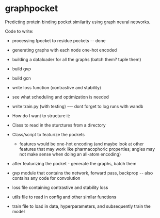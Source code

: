 # graphpocket
Predicting protein binding pocket similarity using graph neural networks.

Code to write:

- processing fpocket to residue pockets -- done
- generating graphs with each node one-hot encoded
- building a dataloader for all the graphs (batch them? tuple them)
- build gvp
- build gcn
- write loss function (contrastive and stability)
- see what scheduling and optimization is needed
- write train.py (with testing) --- dont forget to log runs with wandb

- How do I want to structure it:

- Class to read in the sturctures from a directory
- Class/script to featurize the pockets
    - features would be one-hot encoding (and maybe look at other features that may work like pharmacophoric properties; angles may not make sense when doing an all-atom encoding)
- after featurizing the pocket - generate the graphs, batch them
- gvp module that contains the network, forward pass, backprop -- also contains any code for convolution
- loss file containing contrastive and stability loss
- utils file to read in config and other similar functions
- train file to load in data, hyperparameters, and subsequently train the model
